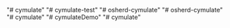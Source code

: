 "# cymulate" 
"# cymulate-test" 
"# osherd-cymulate" 
"# osherd-cymulate" 
"# cymulate" 
"# cymulateDemo" 
"# cymulate" 
